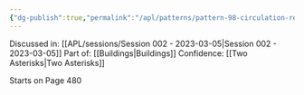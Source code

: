 ```yaml
---
{"dg-publish":true,"permalink":"/apl/patterns/pattern-98-circulation-realms/"}
---
```



Discussed in: [[APL/sessions/Session 002 - 2023-03-05\|Session 002 - 2023-03-05]]
Part of: [[Buildings\|Buildings]]
Confidence: [[Two Asterisks\|Two Asterisks]]

Starts on Page 480